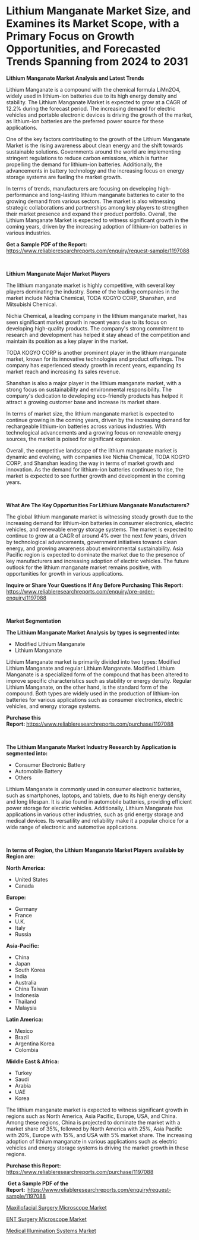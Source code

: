 <p><h1>Lithium Manganate Market Size, and Examines its Market Scope, with a Primary Focus on Growth Opportunities, and Forecasted Trends Spanning from 2024 to 2031</h1></p><p><strong>Lithium Manganate Market Analysis and Latest Trends</strong></p>
<p><p>Lithium Manganate is a compound with the chemical formula LiMn2O4, widely used in lithium-ion batteries due to its high energy density and stability. The Lithium Manganate Market is expected to grow at a CAGR of 12.2% during the forecast period. The increasing demand for electric vehicles and portable electronic devices is driving the growth of the market, as lithium-ion batteries are the preferred power source for these applications.</p><p>One of the key factors contributing to the growth of the Lithium Manganate Market is the rising awareness about clean energy and the shift towards sustainable solutions. Governments around the world are implementing stringent regulations to reduce carbon emissions, which is further propelling the demand for lithium-ion batteries. Additionally, the advancements in battery technology and the increasing focus on energy storage systems are fueling the market growth.</p><p>In terms of trends, manufacturers are focusing on developing high-performance and long-lasting lithium manganate batteries to cater to the growing demand from various sectors. The market is also witnessing strategic collaborations and partnerships among key players to strengthen their market presence and expand their product portfolio. Overall, the Lithium Manganate Market is expected to witness significant growth in the coming years, driven by the increasing adoption of lithium-ion batteries in various industries.</p></p>
<p><strong>Get a Sample PDF of the Report:&nbsp;</strong> <a href="https://www.reliableresearchreports.com/enquiry/request-sample/1197088">https://www.reliableresearchreports.com/enquiry/request-sample/1197088</a></p>
<p>&nbsp;</p>
<p><strong>Lithium Manganate Major Market Players</strong></p>
<p><p>The lithium manganate market is highly competitive, with several key players dominating the industry. Some of the leading companies in the market include Nichia Chemical, TODA KOGYO CORP, Shanshan, and Mitsubishi Chemical. </p><p>Nichia Chemical, a leading company in the lithium manganate market, has seen significant market growth in recent years due to its focus on developing high-quality products. The company's strong commitment to research and development has helped it stay ahead of the competition and maintain its position as a key player in the market.</p><p>TODA KOGYO CORP is another prominent player in the lithium manganate market, known for its innovative technologies and product offerings. The company has experienced steady growth in recent years, expanding its market reach and increasing its sales revenue.</p><p>Shanshan is also a major player in the lithium manganate market, with a strong focus on sustainability and environmental responsibility. The company's dedication to developing eco-friendly products has helped it attract a growing customer base and increase its market share.</p><p>In terms of market size, the lithium manganate market is expected to continue growing in the coming years, driven by the increasing demand for rechargeable lithium-ion batteries across various industries. With technological advancements and a growing focus on renewable energy sources, the market is poised for significant expansion.</p><p>Overall, the competitive landscape of the lithium manganate market is dynamic and evolving, with companies like Nichia Chemical, TODA KOGYO CORP, and Shanshan leading the way in terms of market growth and innovation. As the demand for lithium-ion batteries continues to rise, the market is expected to see further growth and development in the coming years.</p></p>
<p>&nbsp;</p>
<p><strong>What Are The Key Opportunities For Lithium Manganate Manufacturers?</strong></p>
<p><p>The global lithium manganate market is witnessing steady growth due to the increasing demand for lithium-ion batteries in consumer electronics, electric vehicles, and renewable energy storage systems. The market is expected to continue to grow at a CAGR of around 4% over the next few years, driven by technological advancements, government initiatives towards clean energy, and growing awareness about environmental sustainability. Asia Pacific region is expected to dominate the market due to the presence of key manufacturers and increasing adoption of electric vehicles. The future outlook for the lithium manganate market remains positive, with opportunities for growth in various applications.</p></p>
<p><strong>Inquire or Share Your Questions If Any Before Purchasing This Report:</strong> <a href="https://www.reliableresearchreports.com/enquiry/pre-order-enquiry/1197088">https://www.reliableresearchreports.com/enquiry/pre-order-enquiry/1197088</a></p>
<p>&nbsp;</p>
<p><strong>Market Segmentation</strong></p>
<p><strong>The Lithium Manganate Market Analysis by types is segmented into:</strong></p>
<p><ul><li>Modified Lithium Manganate</li><li>Lithium Manganate</li></ul></p>
<p><p>Lithium Manganate market is primarily divided into two types: Modified Lithium Manganate and regular Lithium Manganate. Modified Lithium Manganate is a specialized form of the compound that has been altered to improve specific characteristics such as stability or energy density. Regular Lithium Manganate, on the other hand, is the standard form of the compound. Both types are widely used in the production of lithium-ion batteries for various applications such as consumer electronics, electric vehicles, and energy storage systems.</p></p>
<p><strong>Purchase this Report:&nbsp;</strong><a href="https://www.reliableresearchreports.com/purchase/1197088">https://www.reliableresearchreports.com/purchase/1197088</a></p>
<p>&nbsp;</p>
<p><strong>The Lithium Manganate Market Industry Research by Application is segmented into:</strong></p>
<p><ul><li>Consumer Electronic Battery</li><li>Automobile Battery</li><li>Others</li></ul></p>
<p><p>Lithium Manganate is commonly used in consumer electronic batteries, such as smartphones, laptops, and tablets, due to its high energy density and long lifespan. It is also found in automobile batteries, providing efficient power storage for electric vehicles. Additionally, Lithium Manganate has applications in various other industries, such as grid energy storage and medical devices. Its versatility and reliability make it a popular choice for a wide range of electronic and automotive applications.</p></p>
<p>&nbsp;</p>
<p><strong>In terms of Region, the Lithium Manganate Market Players available by Region are:</strong></p>
<p>
    <p> <strong> North America: </strong>
        <ul>
            <li>United States</li>
            <li>Canada</li>
        </ul>
        </p> 
    <p> <strong> Europe: </strong>
        <ul>
            <li>Germany</li>
            <li>France</li>
            <li>U.K.</li>
            <li>Italy</li>
            <li>Russia</li>
        </ul>
        </p> 
    <p> <strong> Asia-Pacific: </strong>
        <ul>
            <li>China</li>
            <li>Japan</li>
            <li>South Korea</li>
            <li>India</li>
            <li>Australia</li>
            <li>China Taiwan</li>
            <li>Indonesia</li>
            <li>Thailand</li>
            <li>Malaysia</li>
        </ul>
        </p> 
    <p> <strong> Latin America: </strong>
        <ul>
            <li>Mexico</li>
            <li>Brazil</li>
            <li>Argentina Korea</li>
            <li>Colombia</li>
        </ul>
        </p> 
    <p> <strong> Middle East & Africa: </strong>
        <ul>
            <li>Turkey</li>
            <li>Saudi</li>
            <li>Arabia</li>
            <li>UAE</li>
            <li>Korea</li>
        </ul>
    </p>
    </p>
<p><p>The lithium manganate market is expected to witness significant growth in regions such as North America, Asia Pacific, Europe, USA, and China. Among these regions, China is projected to dominate the market with a market share of 35%, followed by North America with 25%, Asia Pacific with 20%, Europe with 15%, and USA with 5% market share. The increasing adoption of lithium manganate in various applications such as electric vehicles and energy storage systems is driving the market growth in these regions.</p></p>
<p><strong>Purchase this Report: </strong><a href="https://www.reliableresearchreports.com/purchase/1197088">https://www.reliableresearchreports.com/purchase/1197088</a></p>
<p>&nbsp;<strong>Get a Sample PDF of the Report:&nbsp;&nbsp;</strong><a href="https://www.reliableresearchreports.com/enquiry/request-sample/1197088">https://www.reliableresearchreports.com/enquiry/request-sample/1197088</a></p>
<p><strong></strong></p>
<p><p><a href="https://view.publitas.com/reportprime-1/maxillofacial-surgery-microscope-market-centers-on-aspects-such-as-market-growth-market-share-market-opportunity-and-projected-forecasts-spanning-from-2024-to-2031/">Maxillofacial Surgery Microscope Market</a></p><p><a href="https://view.publitas.com/reportprime-1/ent-surgery-microscope-market-size-market-share-and-global-market-analysis-report-2024-2031/">ENT Surgery Microscope Market</a></p><p><a href="https://view.publitas.com/reportprime-1/medical-illumination-systems-market-size-furnishes-valuable-information-encompassing-market-share-market-trends-and-projections-spanning-from-2024-to-2031/">Medical Illumination Systems Market</a></p></p>